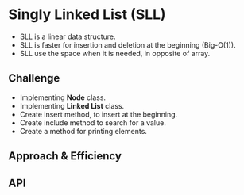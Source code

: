 # Singly Linked List (SLL)
<!-- Short summary or background information -->
  - SLL is a linear data structure.
  - SLL is faster for insertion and deletion at the beginning (Big-O(1)).
  - SLL use the space when it is needed, in opposite of array.

## Challenge
<!-- Description of the challenge -->
  - Implementing **Node** class.
  - Implementing **Linked List** class.
  - Create insert method, to insert at the beginning.
  - Create include method to search for a value.
  - Create a method for printing elements. 

## Approach & Efficiency
<!-- What approach did you take? Why? What is the Big O space/time for this approach? -->

## API
<!-- Description of each method publicly available to your Linked List -->